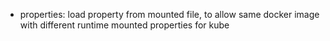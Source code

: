* properties: load property from mounted file, to allow same docker image with different runtime mounted properties for kube 
